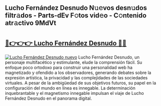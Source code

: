 ## Lucho Fernández Desnudo N𝚞𝚎vos desn𝚞dos filtr𝚊dos - Parts-dEv F𝚘tos vid𝚎o - C𝚘ntenido atr𝚊ctivo 9MdVt

# <h2><a href="http://mb0nqr8.tromn.icu/?c=Lucho+Fern%c3%a1ndez+Desnudo">🔗👉👉👉 Lucho Fernández Desnudo 🔗🔗</a></h2>

[![Lucho Fernández Desnudo nuevo](https://i.imgur.com/pEAQMta.gif)](http://mb0nqr8.tromn.icu/?c=Lucho+Fern%c3%a1ndez+Desnudo)
Lucho Fernández Desnudo, un personaje multifacético y estimulante, elude la comprensión fácil. Su enfoque poco ortodoxo para construir una personalidad web ha magnetizado y ofendido a los observadores, generando debates sobre la expresión artística, la privacidad y las complejidades de las sociedades virtuales. A pesar de la ambigüedad de sus objetivos futuros, su papel en la configuración del mundo en línea es innegable. La determinación inquebrantable y el magnetismo innegable impulsan el viaje de Lucho Fernández Desnudo en el panorama digital.

